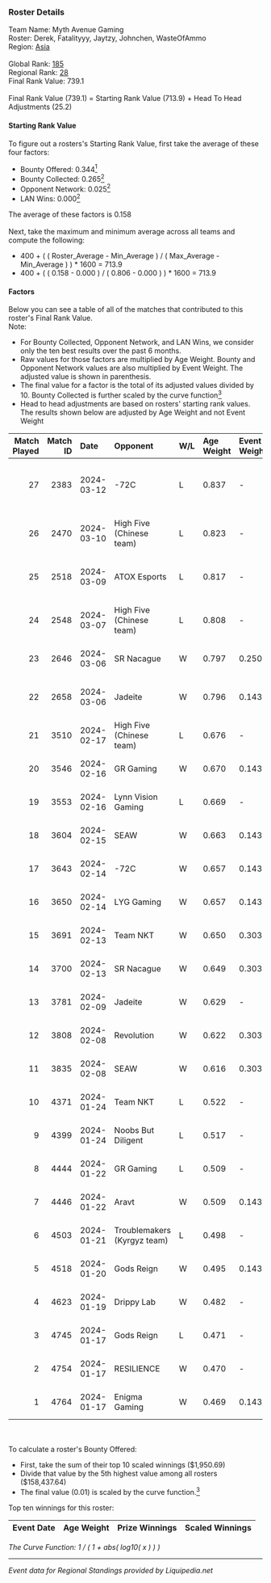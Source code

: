 ### Roster Details<br />
Team Name: Myth Avenue Gaming<br />
Roster: Derek, Fatalityyy, Jaytzy, Johnchen, WasteOfAmmo<br />
Region: [Asia]( ../standings_asia.md)<br />
<br />
Global Rank: [185](../standings_global.md)<br />
Regional Rank: [28]( ../standings_asia.md)<br />
Final Rank Value:  739.1<br />
<br />
Final Rank Value (739.1) = Starting Rank Value (713.9) + Head To Head Adjustments (25.2)<br />

#### Starting Rank Value<br />
To figure out a rosters's Starting Rank Value, first take the average of these four factors:<br />
- Bounty Offered: 0.344[<sup>1</sup>](#table2)
- Bounty Collected: 0.265[<sup>2</sup>](#table1)
- Opponent Network: 0.025[<sup>2</sup>](#table1)
- LAN Wins: 0.000[<sup>2</sup>](#table1)

The average of these factors is 0.158<br />
<br />
Next, take the maximum and minimum average across all teams and compute the following:<br />
- 400 + ( ( Roster_Average - Min_Average ) / ( Max_Average - Min_Average ) ) * 1600 = 713.9
- 400 + ( ( 0.158 - 0.000 ) / ( 0.806 - 0.000 ) ) * 1600 = 713.9


#### Factors<br />
Below you can see a table of all of the matches that contributed to this roster's Final Rank Value.<br />
Note:<br />

- For Bounty Collected, Opponent Network, and LAN Wins, we consider only the ten best results over the past 6 months.
- Raw values for those factors are multiplied by Age Weight. Bounty and Opponent Network values are also multiplied by Event Weight. The adjusted value is shown in parenthesis.
- The final value for a factor is the total of its adjusted values divided by 10. Bounty Collected is further scaled by the curve function[<sup>3</sup>](#curveFunction)
- Head to head adjustments are based on rosters' starting rank values. The results shown below are adjusted by Age Weight and not Event Weight
<span id="table1"></span><br />


| Match Played | Match ID | Date       | Opponent                    | W/L | Age Weight | Event Weight | Bounty Collected | Opponent Network | LAN Wins  | H2H Adj. | Roster                                           |
| -: | -: | :- | :- | :- | :- | :- | :- | :- | :- | -: | :- |
|           27 |     2383 | 2024-03-12 | -72C                        | L   | 0.837      | -            | -                | -                | -         |   -11.07 | Derek, Fatalityyy, Jaytzy, Johnchen, WasteOfAmmo |
|           26 |     2470 | 2024-03-10 | High Five (Chinese team)    | L   | 0.823      | -            | -                | -                | -         |    -9.69 | Derek, Jaytzy, Kayje, SiameseCv, WasteOfAmmo     |
|           25 |     2518 | 2024-03-09 | ATOX Esports                | L   | 0.817      | -            | -                | -                | -         |    -3.65 | Derek, Jaytzy, Kayje, SiameseCv, WasteOfAmmo     |
|           24 |     2548 | 2024-03-07 | High Five (Chinese team)    | L   | 0.808      | -            | -                | -                | -         |    -9.79 | Derek, Jaytzy, Kayje, SiameseCv, WasteOfAmmo     |
|           23 |     2646 | 2024-03-06 | SR Nacague                  | W   | 0.797      | 0.250        | 0.000 (0.000)    | 0.061 (0.012)    | 0 (0.000) |     4.58 | ariucle, Derek, Jaytzy, Tugu, WasteOfAmmo        |
|           22 |     2658 | 2024-03-06 | Jadeite                     | W   | 0.796      | 0.143        | 0.000 (0.000)    | -                | 0 (0.000) |     2.63 | Derek, Jaytzy, Kayje, SiameseCv, WasteOfAmmo     |
|           21 |     3510 | 2024-02-17 | High Five (Chinese team)    | L   | 0.676      | -            | -                | -                | -         |    -8.97 | ariucle, Derek, Jaytzy, Tugu, WasteOfAmmo        |
|           20 |     3546 | 2024-02-16 | GR Gaming                   | W   | 0.670      | 0.143        | 0.006 (0.001)    | 0.495 (0.047)    | 0 (0.000) |    12.75 | ariucle, Derek, Jaytzy, Tugu, WasteOfAmmo        |
|           19 |     3553 | 2024-02-16 | Lynn Vision Gaming          | L   | 0.669      | -            | -                | -                | -         |    -1.31 | ariucle, Derek, Jaytzy, Tugu, WasteOfAmmo        |
|           18 |     3604 | 2024-02-15 | SEAW                        | W   | 0.663      | 0.143        | 0.000 (0.000)    | 0.067 (0.006)    | 0 (0.000) |     3.99 | ariucle, Derek, Jaytzy, Tugu, WasteOfAmmo        |
|           17 |     3643 | 2024-02-14 | -72C                        | W   | 0.657      | 0.143        | 0.003 (0.000)    | 0.300 (0.028)    | 0 (0.000) |    10.93 | ariucle, Derek, Jaytzy, Tugu, WasteOfAmmo        |
|           16 |     3650 | 2024-02-14 | LYG Gaming                  | W   | 0.657      | 0.143        | 0.004 (0.000)    | 0.380 (0.036)    | 0 (0.000) |    11.15 | ariucle, Derek, Jaytzy, Tugu, WasteOfAmmo        |
|           15 |     3691 | 2024-02-13 | Team NKT                    | W   | 0.650      | 0.303        | 0.016 (0.003)    | 0.259 (0.051)    | 0 (0.000) |    12.62 | ariucle, Derek, Jaytzy, Tugu, WasteOfAmmo        |
|           14 |     3700 | 2024-02-13 | SR Nacague                  | W   | 0.649      | 0.303        | 0.000 (0.000)    | -                | 0 (0.000) |     2.87 | ariucle, Derek, Jaytzy, Tugu, WasteOfAmmo        |
|           13 |     3781 | 2024-02-09 | Jadeite                     | W   | 0.629      | -            | -                | -                | 0 (0.000) |     2.65 | ariucle, Derek, Jaytzy, Tugu, WasteOfAmmo        |
|           12 |     3808 | 2024-02-08 | Revolution                  | W   | 0.622      | 0.303        | -                | 0.042 (0.008)    | 0 (0.000) |     5.57 | ariucle, Derek, Jaytzy, Tugu, WasteOfAmmo        |
|           11 |     3835 | 2024-02-08 | SEAW                        | W   | 0.616      | 0.303        | -                | 0.067 (0.012)    | -         |     4.24 | ariucle, Derek, Jaytzy, Tugu, WasteOfAmmo        |
|           10 |     4371 | 2024-01-24 | Team NKT                    | L   | 0.522      | -            | -                | -                | -         |    -6.92 | ariucle, Derek, Jaytzy, Tugu, WasteOfAmmo        |
|            9 |     4399 | 2024-01-24 | Noobs But Diligent          | L   | 0.517      | -            | -                | -                | -         |    -6.83 | ariucle, Derek, Jaytzy, Tugu, WasteOfAmmo        |
|            8 |     4444 | 2024-01-22 | GR Gaming                   | L   | 0.509      | -            | -                | -                | -         |    -6.30 | ariucle, Derek, Jaytzy, Tugu, WasteOfAmmo        |
|            7 |     4446 | 2024-01-22 | Aravt                       | W   | 0.509      | 0.143        | -                | 0.143 (0.010)    | -         |     5.06 | ariucle, Derek, Jaytzy, Tugu, WasteOfAmmo        |
|            6 |     4503 | 2024-01-21 | Troublemakers (Kyrgyz team) | L   | 0.498      | -            | -                | -                | -         |    -9.17 | ariucle, Derek, Jaytzy, Tugu, WasteOfAmmo        |
|            5 |     4518 | 2024-01-20 | Gods Reign                  | W   | 0.495      | 0.143        | 0.174 (0.012)    | 0.479 (0.034)    | -         |    12.19 | ariucle, Derek, Jaytzy, Tugu, WasteOfAmmo        |
|            4 |     4623 | 2024-01-19 | Drippy Lab                  | W   | 0.482      | -            | -                | -                | -         |     2.25 | ariucle, Derek, Jaytzy, Tugu, WasteOfAmmo        |
|            3 |     4745 | 2024-01-17 | Gods Reign                  | L   | 0.471      | -            | -                | -                | -         |    -3.23 | ariucle, Derek, Jaytzy, Tugu, WasteOfAmmo        |
|            2 |     4754 | 2024-01-17 | RESILIENCE                  | W   | 0.470      | -            | -                | -                | -         |     2.17 | ariucle, Derek, Jaytzy, Tugu, WasteOfAmmo        |
|            1 |     4764 | 2024-01-17 | Enigma Gaming               | W   | 0.469      | 0.143        | 0.001 (0.000)    | -                | -         |     6.48 | ariucle, Derek, Jaytzy, Tugu, WasteOfAmmo        |

<br />
<span id="table2"></span><br />
To calculate a roster's Bounty Offered:<br />

- First, take the sum of their top 10 scaled winnings ($1,950.69)
- Divide that value by the 5th highest value among all rosters ($158,437.64)
- The final value (0.01) is scaled by the curve function.[<sup>3</sup>](#curveFunction)

Top ten winnings for this roster:<br />

| Event Date | Age Weight | Prize Winnings | Scaled Winnings |
| :- | -: | :- | :- |


<span id="curveFunction"></span>_The Curve Function: 1 / ( 1 + abs( log10( x ) ) )_<br />

---
_Event data for Regional Standings provided by Liquipedia.net_<br />
